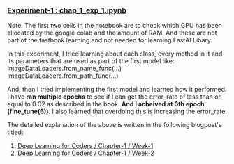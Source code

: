 <u><h3>Experiment-1 : chap_1_exp_1.ipynb</h3></u>

Note: The first two cells in the notebook are to check which GPU has been allocated by the google colab and the amount of RAM. And these are not part of the fastbook learning and not needed for learning FastAI Libary.

In this experiment, I tried learning about each class, every method in it and its parameters that are used as part of the first model like:
ImageDataLoaders.from_name_func(...)
ImageDataLoaders.from_path_func(...)

And, then I tried implementing the first model and learned how it performed. I have <strong>ran multiple epochs</strong> to see if I can get the error_rate of less than or equal to 0.02 as described in the book. <strong>And I acheived at 6th epoch (fine_tune(6))</strong>. I also learned that overdoing this is increasing the error_rate.

The detailed explanation of the above is written in the following blogpost's titled:
1. <a href="https://ravichandraveeramachaneni.github.io/posts/bp2/">Deep Learning for Coders / Chapter-1 / Week-1</a>
2. <a href="https://ravichandraveeramachaneni.github.io/posts/bp3/">Deep Learning for Coders / Chapter-1 / Week-2</a>
